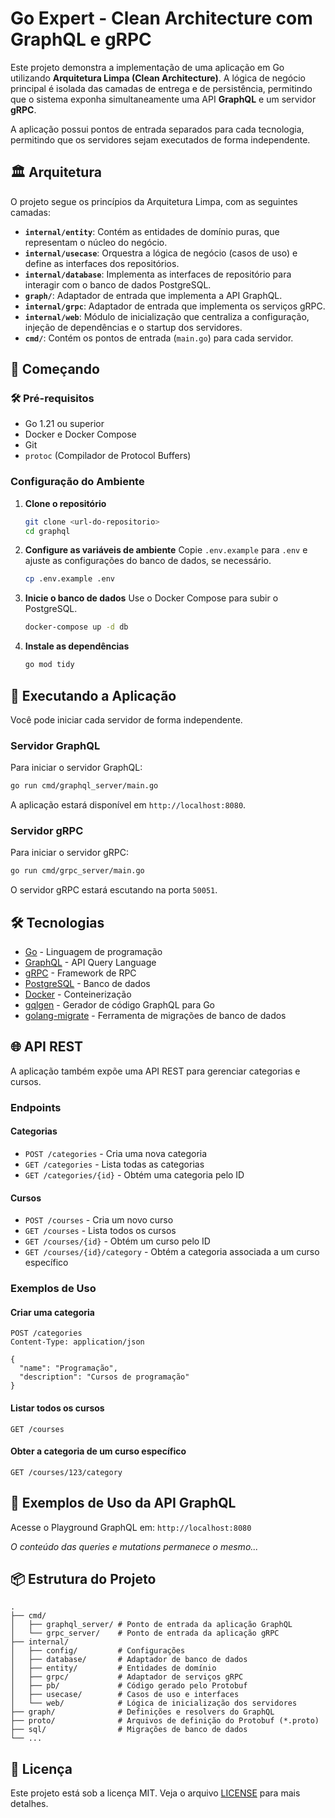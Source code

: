 # Go Expert - Clean Architecture com GraphQL e gRPC

Este projeto demonstra a implementação de uma aplicação em Go utilizando **Arquitetura Limpa (Clean Architecture)**. A lógica de negócio principal é isolada das camadas de entrega e de persistência, permitindo que o sistema exponha simultaneamente uma API **GraphQL** e um servidor **gRPC**.

A aplicação possui pontos de entrada separados para cada tecnologia, permitindo que os servidores sejam executados de forma independente.

## 🏛️ Arquitetura

O projeto segue os princípios da Arquitetura Limpa, com as seguintes camadas:

- **`internal/entity`**: Contém as entidades de domínio puras, que representam o núcleo do negócio.
- **`internal/usecase`**: Orquestra a lógica de negócio (casos de uso) e define as interfaces dos repositórios.
- **`internal/database`**: Implementa as interfaces de repositório para interagir com o banco de dados PostgreSQL.
- **`graph/`**: Adaptador de entrada que implementa a API GraphQL.
- **`internal/grpc`**: Adaptador de entrada que implementa os serviços gRPC.
- **`internal/web`**: Módulo de inicialização que centraliza a configuração, injeção de dependências e o startup dos servidores.
- **`cmd/`**: Contém os pontos de entrada (`main.go`) para cada servidor.

## 🚀 Começando

### 🛠️ Pré-requisitos

- Go 1.21 ou superior
- Docker e Docker Compose
- Git
- `protoc` (Compilador de Protocol Buffers)

### Configuração do Ambiente

1. **Clone o repositório**
   ```bash
   git clone <url-do-repositorio>
   cd graphql
   ```

2. **Configure as variáveis de ambiente**
   Copie `.env.example` para `.env` e ajuste as configurações do banco de dados, se necessário.
   ```bash
   cp .env.example .env
   ```

3. **Inicie o banco de dados**
   Use o Docker Compose para subir o PostgreSQL.
   ```bash
   docker-compose up -d db
   ```

4. **Instale as dependências**
   ```bash
   go mod tidy
   ```

## 🚀 Executando a Aplicação

Você pode iniciar cada servidor de forma independente.

### Servidor GraphQL

Para iniciar o servidor GraphQL:
```bash
go run cmd/graphql_server/main.go
```
A aplicação estará disponível em `http://localhost:8080`.

### Servidor gRPC

Para iniciar o servidor gRPC:
```bash
go run cmd/grpc_server/main.go
```
O servidor gRPC estará escutando na porta `50051`.

## 🛠️ Tecnologias

- [Go](https://golang.org/) - Linguagem de programação
- [GraphQL](https://graphql.org/) - API Query Language
- [gRPC](https://grpc.io/) - Framework de RPC
- [PostgreSQL](https://www.postgresql.org/) - Banco de dados
- [Docker](https://www.docker.com/) - Conteinerização
- [gqlgen](https://gqlgen.com/) - Gerador de código GraphQL para Go
- [golang-migrate](https://github.com/golang-migrate/migrate) - Ferramenta de migrações de banco de dados

## 🌐 API REST

A aplicação também expõe uma API REST para gerenciar categorias e cursos.

### Endpoints

#### Categorias
- `POST /categories` - Cria uma nova categoria
- `GET /categories` - Lista todas as categorias
- `GET /categories/{id}` - Obtém uma categoria pelo ID

#### Cursos
- `POST /courses` - Cria um novo curso
- `GET /courses` - Lista todos os cursos
- `GET /courses/{id}` - Obtém um curso pelo ID
- `GET /courses/{id}/category` - Obtém a categoria associada a um curso específico

### Exemplos de Uso

#### Criar uma categoria
```http
POST /categories
Content-Type: application/json

{
  "name": "Programação",
  "description": "Cursos de programação"
}
```

#### Listar todos os cursos
```http
GET /courses
```

#### Obter a categoria de um curso específico
```http
GET /courses/123/category
```

## 📝 Exemplos de Uso da API GraphQL

Acesse o Playground GraphQL em: `http://localhost:8080`

*O conteúdo das queries e mutations permanece o mesmo...*

## 📦 Estrutura do Projeto

```
.
├── cmd/
│   ├── graphql_server/ # Ponto de entrada da aplicação GraphQL
│   └── grpc_server/    # Ponto de entrada da aplicação gRPC
├── internal/
│   ├── config/         # Configurações
│   ├── database/       # Adaptador de banco de dados
│   ├── entity/         # Entidades de domínio
│   ├── grpc/           # Adaptador de serviços gRPC
│   ├── pb/             # Código gerado pelo Protobuf
│   ├── usecase/        # Casos de uso e interfaces
│   └── web/            # Lógica de inicialização dos servidores
├── graph/              # Definições e resolvers do GraphQL
├── proto/              # Arquivos de definição do Protobuf (*.proto)
├── sql/                # Migrações de banco de dados
└── ...
```

## 📄 Licença

Este projeto está sob a licença MIT. Veja o arquivo [LICENSE](LICENSE) para mais detalhes.
